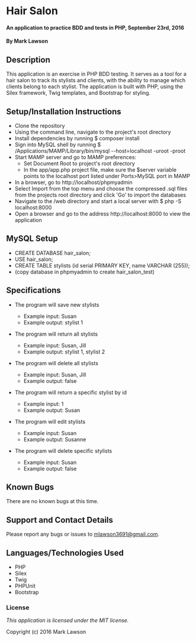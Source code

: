 # Hair Salon #

#### An application to practice BDD and tests in PHP, September 23rd, 2016

#### By Mark Lawson

## Description ##

This application is an exercise in PHP BDD testing. It serves as a tool for a hair salon to track its stylists and clients, with the ability to manage which clients belong to each stylist. The application is built with PHP, using the Silex framework, Twig templates, and Bootstrap for styling.

## Setup/Installation Instructions ##

* Clone the repository
* Using the command line, navigate to the project's root directory
* Install dependencies by running $ composer install
* Sign into MySQL shell by running $ /Applications/MAMP/Library/bin/mysql --host=localhost -uroot -proot
* Start MAMP server and go to MAMP preferences:
    * Set Document Root to project's root directory
    * In the app/app.php project file, make sure the $server variable points to the localhost port listed under Ports>MySQL port in MAMP
* In a browser, go to http://localhost/phpmyadmin
* Select Import from the top menu and choose the compressed .sql files from the projects root directory and click 'Go' to import the databases
* Navigate to the /web directory and start a local server with $ php -S localhost:8000
* Open a browser and go to the address http://localhost:8000 to view the application

## MySQL Setup

* CREATE DATABASE hair_salon;
* USE hair_salon;
* CREATE TABLE stylists (id serial PRIMARY KEY, name VARCHAR (255));
* (copy database in phpmyadmin to create hair_salon_test)

## Specifications

* The program will save new stylists
    * Example input: Susan
    * Example output: stylist 1

* The program will return all stylists
    * Example input: Susan, Jill
    * Example output: stylist 1, stylist 2

* The program will delete all stylists
    * Example input: Susan, Jill
    * Example output: false

* The program will return a specific stylist by id
    * Example input: 1
    * Example output: Susan

* The program will edit stylists
    * Example input: Susan
    * Example output: Susanne

* The program will delete specific stylists
    * Example input: Susan
    * Example output: false

## Known Bugs ##

There are no known bugs at this time.

## Support and Contact Details ##

Please report any bugs or issues to mlawson3691@gmail.com.

## Languages/Technologies Used ##

* PHP
* Silex
* Twig
* PHPUnit
* Bootstrap

### License ###

*This application is licensed under the MIT license.*

Copyright (c) 2016 Mark Lawson
